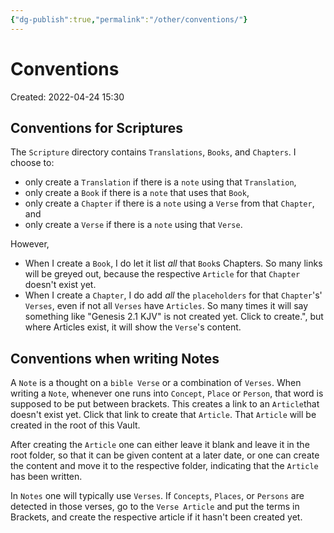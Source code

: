 ```yaml
---
{"dg-publish":true,"permalink":"/other/conventions/"}
---
```


# Conventions

Created: 2022-04-24 15:30  

## Conventions for Scriptures

The `Scripture` directory contains `Translations`, `Books`, and `Chapters`. I choose to:

- only create a `Translation` if there is a `note` using that `Translation`,
- only create a `Book` if there is a `note` that uses that `Book`,
- only create a `Chapter` if there is a `note` using a `Verse` from that `Chapter`, and
- only create a `Verse` if there is a `note` using that `Verse`.

However,

- When I create a `Book`, I do let it list *all* that `Book`s Chapters. So many links will be greyed out, because the respective `Article` for that `Chapter` doesn't exist yet.
- When I create a `Chapter`, I do add *all* the `placeholders` for that `Chapter`'s' `Verses`, even if not all `Verses` have `Articles`. So many times it will say something like "Genesis 2.1 KJV" is not created yet. Click to create.", but where Articles exist, it will show the `Verse`'s content.

## Conventions when writing Notes

A `Note` is a thought on a `bible Verse` or a combination of `Verses`. When writing a `Note`, whenever one runs into `Concept`, `Place` or `Person`, that word is supposed to be put between brackets. This creates a link to an `Article`that doesn't exist yet. Click that link to create that `Article`. That `Article` will be created in the root of this Vault.

After creating the `Article` one can either leave it blank and leave it in the root folder, so that it can be given content at a later date, or one can create the content and move it to the respective folder, indicating that the `Article` has been written.

In `Notes` one will typically use `Verses`. If `Concepts`, `Places`, or `Persons` are detected in those verses, go to the `Verse Article` and put the terms in Brackets, and create the respective article if it hasn't been created yet.
